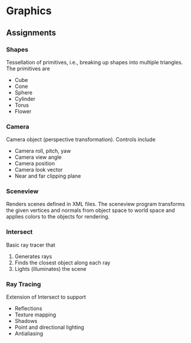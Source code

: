# Graphics

## Assignments
### Shapes
Tessellation of primitives, i.e., breaking up shapes into multiple triangles. 
The primitives are 
<ul>
	<li>Cube</li>
	<li>Cone</li>
	<li>Sphere</li>
	<li>Cylinder</li>
	<li>Torus</li>
	<li>Flower</li>
</ul>

### Camera
Camera object (perspective transformation).
Controls include
<ul>
	<li>Camera roll, pitch, yaw</li>
	<li>Camera view angle </li>
	<li>Camera position</li>
	<li>Camera look vector</li>
	<li>Near and far clipping plane</li>

</ul>

### Sceneview
Renders scenes defined in XML files. The sceneview program transforms the given vertices and normals from object space to world space and applies colors to the objects for rendering. 

### Intersect
Basic ray tracer that 
<ol>
	<li> Generates rays</li>
	<li>Finds the closest object along each ray</li>
	<li> Lights (illuminates) the scene </li>
</ol>

### Ray Tracing
Extension of Intersect to support 
<ul>
	<li>Reflections</li>
	<li>Texture mapping</li>
	<li>Shadows</li>
	<li>Point and directional lighting</li>
	<li> Antialiasing</li>
</ul>
